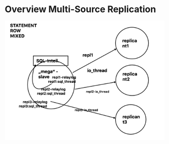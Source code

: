 # Overview Multi-Source Replication 

![Overview Multi-Source-Replication](/images/multi-source-replication.jpg)
